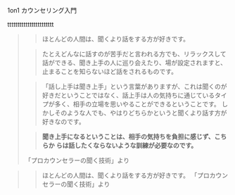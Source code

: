 1on1 カウンセリング入門

ttttttttttttttttttttttt


> > ほとんどの人間は、聞くより話をする方が好きです。
> 
> > たとえどんなに話すのが苦手だと言われる方でも、リラックスして話ができる、聞き上手の人に巡り会えたり、場が設定されますと、止まることを知らないほど話をされるものです。
> 
>  > 「話し上手は聞き上手」という言葉がありますが、これは聞くのが好きだということではなく、話上手は人の気持ちに通じているタイプが多く、相手の立場を思いやることができるということです。
> > しかしそのような人でも、やはりどちらかというと聞くより話す方が好きなのです。
>
> > **聞き上手になるということは、相手の気持ちを負担に感じず、こちらか
らは話したくならないような訓練が必要なのです。**
> 
> 「プロカウンセラーの聞く技術」より

> > ほとんどの人間は、聞くより話をする方が好きです。
> 「プロカウンセラーの聞く技術」より































